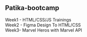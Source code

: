 


## Patika-bootcamp

Week1 - HTML/CSS/JS Trainings <br />
Week2 - Figma Design To HTML/CSS  <br />
Week3-  Marvel Heros with Marvel API
